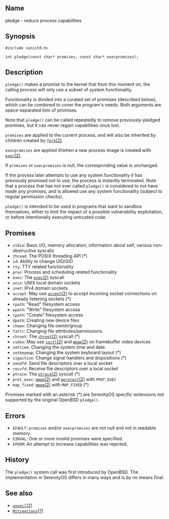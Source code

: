 ## Name

pledge - reduce process capabilities

## Synopsis

```**c++
#include <unistd.h>

int pledge(const char* promises, const char* execpromises);
```

## Description

`pledge()` makes a promise to the kernel that from this moment on, the calling process will only use a subset of system functionality.

Functionality is divided into a curated set of promises (described below), which can be combined to cover the program's needs. Both arguments are space-separated lists of promises.

Note that `pledge()` can be called repeatedly to remove previously-pledged promises, but it can never regain capabilities once lost.

`promises` are applied to the current process, and will also be inherited by children created by [`fork`(2)](fork.md).

`execpromises` are applied if/when a new process image is created with [`exec`(2)](exec.md).

If `promises` or `execpromises` is null, the corresponding value is unchanged.

If the process later attempts to use any system functionality it has previously promised *not* to use, the process is instantly terminated. Note that a process that has not ever called `pledge()` is considered to not have made any promises, and is allowed use any system functionality (subject to regular permission checks).

`pledge()` is intended to be used in programs that want to sandbox themselves, either to limit the impact of a possible vulnerability exploitation, or before intentionally executing untrusted code.

## Promises

* `stdio`: Basic I/O, memory allocation, information about self, various non-destructive syscalls
* `thread`: The POSIX threading API (\*)
* `id`: Ability to change UID/GID
* `tty`: TTY related functionality
* `proc`: Process and scheduling related functionality
* `exec`: The [`exec`(2)](exec.md) syscall
* `unix`: UNIX local domain sockets
* `inet`: IPv4 domain sockets
* `accept`: May use [`accept`(2)](accept.md) to accept incoming socket connections on already listening sockets (\*)
* `rpath`: "Read" filesystem access
* `wpath`: "Write" filesystem access
* `cpath`: "Create" filesystem access
* `dpath`: Creating new device files
* `chown`: Changing file owner/group
* `fattr`: Changing file attributes/permissions
* `chroot`: The [`chroot`(2)](chroot.md) syscall (\*)
* `video`: May use [`ioctl`(2)](ioctl.md) and [`mmap`(2)](mmap.md) on framebuffer video devices
* `settime`: Changing the system time and date
* `setkeymap`: Changing the system keyboard layout (\*)
* `sigaction`: Change signal handlers and dispositions (\*)
* `sendfd`: Send file descriptors over a local socket
* `recvfd`: Receive file descriptors over a local socket
* `ptrace`: The [`ptrace`(2)](ptrace.md) syscall (\*)
* `prot_exec`: [`mmap`(2)](mmap.md) and [`mprotect`(2)](mprotect.md) with `PROT_EXEC`
* `map_fixed`: [`mmap`(2)](mmap.md) with `MAP_FIXED` (\*)

Promises marked with an asterisk (\*) are SerenityOS specific extensions not supported by the original OpenBSD `pledge()`.

## Errors

* `EFAULT`: `promises` and/or `execpromises` are not null and not in readable memory.
* `EINVAL`: One or more invalid promises were specified.
* `EPERM`: An attempt to increase capabilities was rejected.

## History

The `pledge()` system call was first introduced by OpenBSD. The implementation in SerenityOS differs in many ways and is by no means final.

## See also

* [`unveil`(2)](unveil.md)
* [`Mitigations`(7)](../man7/Mitigations.md)
